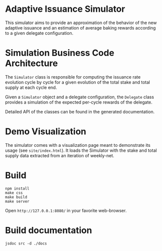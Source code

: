 Adaptive Issuance Simulator
===========================

This simulator aims to provide an approximation of the behavior of the new
adaptive issuance and an estimation of average baking rewards according to a
given delegate configuration.

# Simulation Business Code Architecture

The `Simulator` class is responsible for computing the issuance rate evolution
cycle by cycle for a given evolution of the total stake and total supply at each
cycle end.

Given a `Simulator` object and a delegate configuration, the `Delegate` class
provides a simulation of the expected per-cycle rewards of the delegate.

Detailed API of the classes can be found in the generated documentation.

# Demo Visualization
The simulator comes with a visualization page meant to demonstrate its usage (see `site/index.html`). It
loads the Simulator with the stake and total supply data extracted from an
iteration of weekly-net.


# Build

```
npm install
make css
make build
make server
```

Open `http://127.0.0.1:8080/` in your favorite web-browser.

# Build documentation

```
jsdoc src -d ./docs
```
